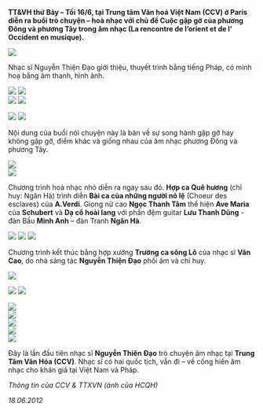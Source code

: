 <!--
title: Nhà sáng tác Nguyễn Thiện Đạo & Hợp ca Quê Hương tại Trung Tâm Văn Hóa
author: Nguyễn Tích Kỳ
status: completed
-->

**TT&VH thứ Bảy – Tối 16/6, tại Trung tâm Văn hoá Việt Nam (CCV) ở Paris diễn ra buổi trò chuyện – hoà nhạc với chủ đề Cuộc gặp gỡ của phương Đông và phương Tây trong âm nhạc  (La rencontre de l’orient et de l’ Occident en  musique).**          

 ![](1.jpg)  

Nhạc sĩ Nguyễn Thiện Đạo giới thiệu, thuyết trình bằng tiếng Pháp, có minh hoạ bằng âm thanh, hình ảnh.

 ![](2.jpg)   ![](3.jpg)  
 ![](4.jpg)   ![](5.jpg)  

 ![](6.jpg)  ![](7.jpg)  

Nội dung của buổi nói chuyện này là bàn về sự song hành gặp gỡ hay không gặp gỡ, điểm khác và giống nhau của âm nhạc phương Đông và phương Tây.

 ![](8.jpg)  
![](9.jpg)  

Chương trình hoà nhạc nhỏ diễn ra ngay sau đó. **Hợp ca Quê hương** (chỉ huy: Ngân Hà) trình diễn **Bài ca của những người nô lệ** (Choeur des esclaves) của **A.Verdi**. Giọng nữ cao **Ngọc Thanh Tâm** thể hiện **Ave Maria** của **Schubert** và  **Dạ cổ hoài lang** với phần đệm guitar **Lưu Thanh Dũng** - đàn Bầu  **Minh Anh** – đàn Tranh **Ngân Hà**.

 ![](10.jpg)  ![](11.jpg)  ![](12.jpg)  

Chương trình kết thúc bằng hợp xướng **Trường ca sông Lô** của nhạc sĩ **Văn Cao**, do nhà sáng tác **Nguyễn Thiện Đạo** phối âm và chỉ huy.

 ![](13.jpg)  

 ![](14.jpg)   ![](15.jpg)  

 ![](16.jpg)  
![](17.jpg)  
![](18.jpg)  
![](19.jpg)  
![](20.jpg)  

 Đây là lần đầu tiên nhạc sĩ **Nguyễn Thiên Đạo** trò chuyện âm nhạc tại **Trung Tâm Văn Hóa (CCV)**. Nhạc sĩ có hai quốc tịch, vẫn đi – về cống hiến âm nhạc cho khán giả tại Việt Nam và Pháp.


*Thông tin của CCV & TTXVN (ảnh của HCQH)*

*18.06.2012*